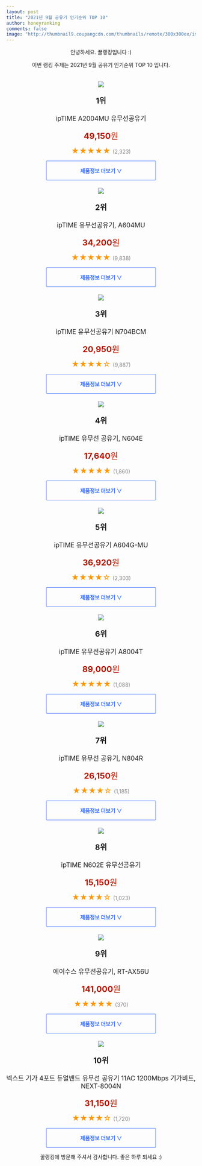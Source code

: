 ```yaml
--- 
layout: post 
title: "2021년 9월 공유기 인기순위 TOP 10" 
author: honeyranking 
comments: false 
image: "http://thumbnail9.coupangcdn.com/thumbnails/remote/300x300ex/image/product/image/vendoritem/2019/06/12/3040625226/6fc817fa-1751-4131-85ed-7da4b0dbc346.jpg" 
--- 
```

<p style="text-align: center;">안녕하세요. 꿀랭킹입니다 :)</p> <p style="text-align: center;">이번 랭킹 주제는 2021년 9월 공유기 인기순위 TOP 10 입니다.</p><center><img src="http://thumbnail9.coupangcdn.com/thumbnails/remote/300x300ex/image/product/image/vendoritem/2019/06/12/3040625226/6fc817fa-1751-4131-85ed-7da4b0dbc346.jpg" style="margin-top:20px" /></center> <p style="text-align: center; font-size: 20px"><b>1위</b></p> <p style="text-align: center; font-size: 17px">ipTIME A2004MU 유무선공유기</p> <p style="text-align: center;"><span style="color: #b61800; font-size: 22px;"><b>49,150</b>원</span></p> <p style="text-align: center;"><span style="color: #ff9600; font-size: 20px;">★★★★★ </span><span style="color: #878787;">(2,323)</span></p> <center><a href=""> <div style="font-size: 14px; display: inline-block; padding: 15px 90px; color: #346aff; border-radius: 2px; border: 1px solid #346aff; cursor: pointer;"><b>제품정보 더보기 &or;</b></div> </a></center><center><img src="http://thumbnail9.coupangcdn.com/thumbnails/remote/300x300ex/image/retail/images/72660987352201-f2190fb2-3dfd-4a35-b6cc-4f735d44d0f8.jpg" style="margin-top:20px" /></center> <p style="text-align: center; font-size: 20px"><b>2위</b></p> <p style="text-align: center; font-size: 17px">ipTIME 유무선공유기, A604MU</p> <p style="text-align: center;"><span style="color: #b61800; font-size: 22px;"><b>34,200</b>원</span></p> <p style="text-align: center;"><span style="color: #ff9600; font-size: 20px;">★★★★★ </span><span style="color: #878787;">(9,838)</span></p> <center><a href="https://coupa.ng/b7vtoW"> <div style="font-size: 14px; display: inline-block; padding: 15px 90px; color: #346aff; border-radius: 2px; border: 1px solid #346aff; cursor: pointer;"><b>제품정보 더보기 &or;</b></div> </a></center><center><img src="http://thumbnail7.coupangcdn.com/thumbnails/remote/300x300ex/image/retail/images/24481903628586-ca9eaea3-6ec4-40ef-95bb-e42d69e1846b.jpg" style="margin-top:20px" /></center> <p style="text-align: center; font-size: 20px"><b>3위</b></p> <p style="text-align: center; font-size: 17px">ipTIME 유무선공유기 N704BCM</p> <p style="text-align: center;"><span style="color: #b61800; font-size: 22px;"><b>20,950</b>원</span></p> <p style="text-align: center;"><span style="color: #ff9600; font-size: 20px;">★★★★☆ </span><span style="color: #878787;">(9,887)</span></p> <center><a href=""> <div style="font-size: 14px; display: inline-block; padding: 15px 90px; color: #346aff; border-radius: 2px; border: 1px solid #346aff; cursor: pointer;"><b>제품정보 더보기 &or;</b></div> </a></center><center><img src="http://thumbnail8.coupangcdn.com/thumbnails/remote/300x300ex/image/retail/images/2019/05/30/16/6/aaa23f02-d95d-4c2c-9338-f9e3584718fb.jpg" style="margin-top:20px" /></center> <p style="text-align: center; font-size: 20px"><b>4위</b></p> <p style="text-align: center; font-size: 17px">ipTIME 유무선 공유기, N604E</p> <p style="text-align: center;"><span style="color: #b61800; font-size: 22px;"><b>17,640</b>원</span></p> <p style="text-align: center;"><span style="color: #ff9600; font-size: 20px;">★★★★★ </span><span style="color: #878787;">(1,860)</span></p> <center><a href="https://coupa.ng/b7vtoX"> <div style="font-size: 14px; display: inline-block; padding: 15px 90px; color: #346aff; border-radius: 2px; border: 1px solid #346aff; cursor: pointer;"><b>제품정보 더보기 &or;</b></div> </a></center><center><img src="http://thumbnail9.coupangcdn.com/thumbnails/remote/300x300ex/image/retail/images/2018/09/06/13/5/76c1e7a6-2411-4681-976a-7fbe748afeea.jpg" style="margin-top:20px" /></center> <p style="text-align: center; font-size: 20px"><b>5위</b></p> <p style="text-align: center; font-size: 17px">ipTIME 유무선공유기 A604G-MU</p> <p style="text-align: center;"><span style="color: #b61800; font-size: 22px;"><b>36,920</b>원</span></p> <p style="text-align: center;"><span style="color: #ff9600; font-size: 20px;">★★★★☆ </span><span style="color: #878787;">(2,303)</span></p> <center><a href=""> <div style="font-size: 14px; display: inline-block; padding: 15px 90px; color: #346aff; border-radius: 2px; border: 1px solid #346aff; cursor: pointer;"><b>제품정보 더보기 &or;</b></div> </a></center><center><img src="http://thumbnail8.coupangcdn.com/thumbnails/remote/300x300ex/image/product/image/vendoritem/2018/11/26/3872412246/bfc48658-ef70-4006-b6b6-76d4bae082e0.jpg" style="margin-top:20px" /></center> <p style="text-align: center; font-size: 20px"><b>6위</b></p> <p style="text-align: center; font-size: 17px">ipTIME 유무선공유기 A8004T</p> <p style="text-align: center;"><span style="color: #b61800; font-size: 22px;"><b>89,000</b>원</span></p> <p style="text-align: center;"><span style="color: #ff9600; font-size: 20px;">★★★★★ </span><span style="color: #878787;">(1,088)</span></p> <center><a href=""> <div style="font-size: 14px; display: inline-block; padding: 15px 90px; color: #346aff; border-radius: 2px; border: 1px solid #346aff; cursor: pointer;"><b>제품정보 더보기 &or;</b></div> </a></center><center><img src="http://thumbnail8.coupangcdn.com/thumbnails/remote/300x300ex/image/product/image/vendoritem/2018/10/26/3760477418/a8cd25d9-cff5-4f07-ba1f-3b6967b9e2af.jpg" style="margin-top:20px" /></center> <p style="text-align: center; font-size: 20px"><b>7위</b></p> <p style="text-align: center; font-size: 17px">ipTIME 유무선 공유기, N804R</p> <p style="text-align: center;"><span style="color: #b61800; font-size: 22px;"><b>26,150</b>원</span></p> <p style="text-align: center;"><span style="color: #ff9600; font-size: 20px;">★★★★☆ </span><span style="color: #878787;">(1,185)</span></p> <center><a href=""> <div style="font-size: 14px; display: inline-block; padding: 15px 90px; color: #346aff; border-radius: 2px; border: 1px solid #346aff; cursor: pointer;"><b>제품정보 더보기 &or;</b></div> </a></center><center><img src="http://thumbnail8.coupangcdn.com/thumbnails/remote/300x300ex/image/retail/images/2019/10/31/11/4/722069b8-c4d2-47db-8098-fde0145c3bfa.jpg" style="margin-top:20px" /></center> <p style="text-align: center; font-size: 20px"><b>8위</b></p> <p style="text-align: center; font-size: 17px">ipTIME N602E 유무선공유기</p> <p style="text-align: center;"><span style="color: #b61800; font-size: 22px;"><b>15,150</b>원</span></p> <p style="text-align: center;"><span style="color: #ff9600; font-size: 20px;">★★★★☆ </span><span style="color: #878787;">(1,023)</span></p> <center><a href="https://coupa.ng/b7vtoZ"> <div style="font-size: 14px; display: inline-block; padding: 15px 90px; color: #346aff; border-radius: 2px; border: 1px solid #346aff; cursor: pointer;"><b>제품정보 더보기 &or;</b></div> </a></center><center><img src="http://thumbnail8.coupangcdn.com/thumbnails/remote/300x300ex/image/retail/images/2020/07/03/10/1/8cd6cff4-0e12-4ee1-be7b-3e9942633c85.jpg" style="margin-top:20px" /></center> <p style="text-align: center; font-size: 20px"><b>9위</b></p> <p style="text-align: center; font-size: 17px">에이수스 유무선공유기, RT-AX56U</p> <p style="text-align: center;"><span style="color: #b61800; font-size: 22px;"><b>141,000</b>원</span></p> <p style="text-align: center;"><span style="color: #ff9600; font-size: 20px;">★★★★★ </span><span style="color: #878787;">(370)</span></p> <center><a href="https://coupa.ng/b7vto0"> <div style="font-size: 14px; display: inline-block; padding: 15px 90px; color: #346aff; border-radius: 2px; border: 1px solid #346aff; cursor: pointer;"><b>제품정보 더보기 &or;</b></div> </a></center><center><img src="http://thumbnail9.coupangcdn.com/thumbnails/remote/300x300ex/image/retail/images/625615156760634-ecdf645c-dbac-44dd-903e-239723534158.jpg" style="margin-top:20px" /></center> <p style="text-align: center; font-size: 20px"><b>10위</b></p> <p style="text-align: center; font-size: 17px">넥스트 기가 4포트 듀얼밴드 유무선 공유기 11AC 1200Mbps 기가비트, NEXT-8004N</p> <p style="text-align: center;"><span style="color: #b61800; font-size: 22px;"><b>31,150</b>원</span></p> <p style="text-align: center;"><span style="color: #ff9600; font-size: 20px;">★★★★☆ </span><span style="color: #878787;">(1,720)</span></p> <center><a href="https://coupa.ng/b7vto1"> <div style="font-size: 14px; display: inline-block; padding: 15px 90px; color: #346aff; border-radius: 2px; border: 1px solid #346aff; cursor: pointer;"><b>제품정보 더보기 &or;</b></div> </a></center> <p style="text-align: center;">꿀랭킹에 방문해 주셔서 감사합니다. 좋은 하루 되세요 :)</p>
